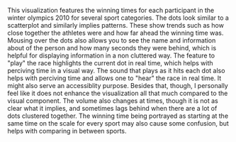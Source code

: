 
This visualization features the winning times for each participant in the winter olympics 2010 for several sport categories. The dots look similar to a scatterplot and similarly implies patterns. These show trends such as how close together the athletes were and how far ahead the winning time was. Mousing over the dots also allows you to see the name and information about of the person and how many seconds they were behind, which is helpful for displaying information in a non cluttered way. The feature to "play" the race highlights the current dot in real time, which helps with perciving time in a visual way. The sound that plays as it hits each dot also helps with perciving time and allows one to "hear" the race in real time. It might also serve an accessiblity purpose. Besides that, though, I personally feel like it does not enhance the visualization all that much compared to the visual component. The volume also changes at times, though it is not as clear what it implies, and sometimes lags behind when there are a lot of dots clustered together. The winning time being portrayed as starting at the same time on the scale for every sport may also cause some confusion, but helps with comparing in between sports. 